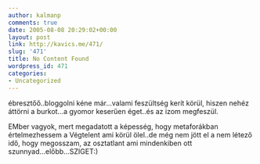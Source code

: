 ```yaml
---
author: kalmanp
comments: true
date: 2005-08-08 20:29:02+00:00
layout: post
link: http://kavics.me/471/
slug: '471'
title: No Content Found
wordpress_id: 471
categories:
- Uncategorized
---
```


ébresztőő..bloggolni kéne már...valami feszültség kerít körül, hiszen nehéz áttörni a burkot...a gyomor keserűen éget..és az izom megfeszül.




EMber vagyok, mert megadatott a képesség, hogy metaforákban értelmezhessem a Végtelent ami körül ölel..de még nem jött el a nem létező idő, hogy megosszam, az osztatlant ami mindenkiben ott szunnyad...előbb...SZIGET:)
